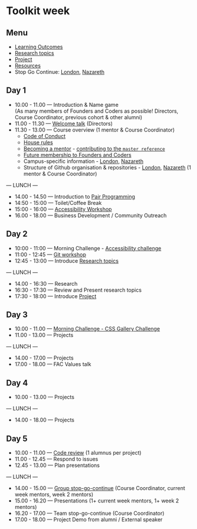 # Toolkit week

## Menu
- [Learning Outcomes](./learning-outcomes.md)
- [Research topics](./research-afternoon.md)
- [Project](./project.md)
- [Resources](./resources.md)
- Stop Go Continue: [London](https://github.com/foundersandcoders/london-curriculum/tree/master/stop-go-continue), [Nazareth](https://github.com/foundersandcoders/nazareth-curriculum/tree/master/stop-go-continue)


## Day 1
- 10.00 - 11.00 — Introduction & Name game  
(As many members of Founders and Coders as possible! Directors, Course Coordinator, previous cohort & other alumni)
- 11.00 - 11.30 — [Welcome talk](https://github.com/foundersandcoders/master-reference/blob/master/about.md) (Directors)
- 11.30 - 13.00 — Course overview (1 mentor & Course Coordinator)
    - [Code of Conduct](https://github.com/foundersandcoders/master-reference/blob/master/code_of_conduct.md)
    - [House rules](../general/house-rules.md)
    - [Becoming a mentor](../general/tips-for-mentoring.md) - [contributing to the `master reference`](https://github.com/foundersandcoders/master-reference/blob/master/CONTRIBUTING.md)
    - [Future membership to Founders and Coders](https://github.com/foundersandcoders/london-programme/blob/master/membership.md)
    - Campus-specific information - [London](https://github.com/foundersandcoders/london-curriculum), [Nazareth](https://github.com/foundersandcoders/nazareth-curriculum)
    - Structure of Github organisation & repositories - [London](https://github.com/FAC10), [Nazareth](https://github.com/FACN1) (1 mentor & Course Coordinator)

— LUNCH —
- 14.00 - 14.50 — Introduction to [Pair Programming](https://github.com/foundersandcoders/master-reference/blob/master/coursebook/general/pair-programming.md)
- 14:50 - 15:00 — Toilet/Coffee Break
- 15:00 - 16:00 — [Accessibility Workshop](https://github.com/foundersandcoders/web-accessibility)
- 16.00 - 18.00 — Business Development / Community Outreach

## Day 2
- 10:00 - 11:00 — Morning Challenge - [Accessibility challenge](https://github.com/foundersandcoders/accessibility-challenge)
- 11:00 - 12:45 — [Git workshop](https://github.com/NataliaLKB/learn-git-basics)
- 12:45 - 13:00 — Introduce [Research topics](./research-afternoon.md)

— LUNCH —
- 14.00 - 16:30 — Research
- 16:30 - 17:30 — Review and Present research topics
- 17:30 - 18:00 — Introduce [Project](./project.md)

## Day 3
- 10.00 - 11.00 — [Morning Challenge - CSS Gallery Challenge](https://github.com/foundersandcoders/css-gallery-challenge)
- 11.00 - 13.00 — Projects

— LUNCH —
- 14.00 - 17.00 — Projects
- 17.00 - 18.00 — FAC Values talk

## Day 4
- 10.00 - 13.00 — Projects

— LUNCH —
- 14.00 - 18.00 — Projects

## Day 5
- 10.00 - 11.00 — [Code review](../general/code-reviews.md) (1 alumnus per project)
- 11.00 - 12.45 — Respond to issues
- 12.45 - 13.00 — Plan presentations

— LUNCH —
- 14.00 - 15.00 — [Group stop-go-continue](https://github.com/foundersandcoders/london-curriculum/tree/master/stop-go-continue) (Course Coordinator, current week mentors, week 2 mentors)
- 15.00 - 16.20 — Presentations (1+ current week mentors, 1+ week 2 mentors)
- 16.20 - 17.00 — Team stop-go-continue (Course Coordinator)
- 17.00 - 18.00 — Project Demo from alumni / External speaker
